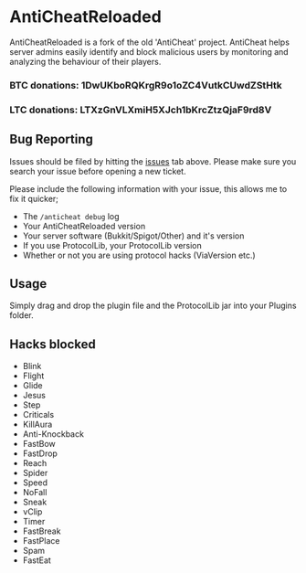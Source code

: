 AntiCheatReloaded
=============
AntiCheatReloaded is a fork of the old 'AntiCheat' project.
AntiCheat helps server admins easily identify and block malicious users by monitoring and analyzing the behaviour of their players.

### BTC donations: 1DwUKboRQKrgR9o1oZC4VutkCUwdZStHtk
### LTC donations: LTXzGnVLXmiH5XJch1bKrcZtzQjaF9rd8V

Bug Reporting
------------

Issues should be filed by hitting the [issues](https://github.com/Rammelkast/AntiCheatReloaded/issues?state=open) tab above. Please make sure you search your issue before opening a new ticket.

Please include the following information with your issue, this allows me to fix it quicker;
* The `/anticheat debug` log
* Your AntiCheatReloaded version
* Your server software (Bukkit/Spigot/Other) and it's version
* If you use ProtocolLib, your ProtocolLib version
* Whether or not you are using protocol hacks (ViaVersion etc.)

Usage
-------
Simply drag and drop the plugin file and the ProtocolLib jar into your Plugins folder.

Hacks blocked
-------
* Blink
* Flight
* Glide
* Jesus
* Step
* Criticals
* KillAura
* Anti-Knockback
* FastBow
* FastDrop
* Reach
* Spider
* Speed
* NoFall
* Sneak
* vClip
* Timer
* FastBreak
* FastPlace
* Spam
* FastEat